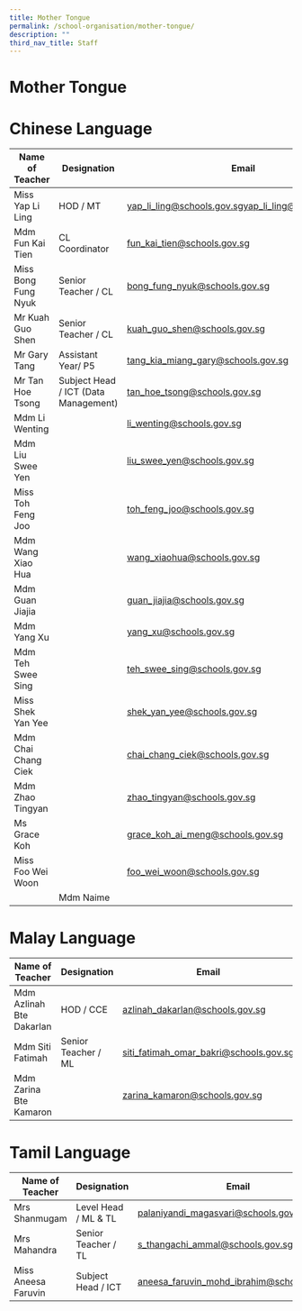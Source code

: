 ```yaml
---
title: Mother Tongue
permalink: /school-organisation/mother-tongue/
description: ""
third_nav_title: Staff
---
```

Mother Tongue
=============

# Chinese Language





|Name of Teacher| Designation |	Email |
| -------- | -------- | -------- |
|Miss Yap Li Ling|HOD / MT| [yap_li_ling@schools.gov.sg](yap_li_ling@schools.gov.sg)yap_li_ling@schools.gov.sg |
|Mdm Fun Kai Tien |CL Coordinator |	fun_kai_tien@schools.gov.sg|
|Miss Bong Fung Nyuk | Senior Teacher / CL | bong_fung_nyuk@schools.gov.sg |
| Mr Kuah Guo Shen | Senior Teacher / CL | kuah_guo_shen@schools.gov.sg |
 | Mr Gary Tang	 | Assistant Year/ P5  | tang_kia_miang_gary@schools.gov.sg | 
 | Mr Tan Hoe Tsong|	Subject Head / ICT (Data Management) 	| [tan_hoe_tsong@schools.gov.sg](tan_hoe_tsong@schools.gov.sg) |
 | Mdm Li Wenting  | 	 | li_wenting@schools.gov.sg | 
 | Mdm Liu Swee Yen  | 	 | liu_swee_yen@schools.gov.sg | 
 | Miss Toh Feng Joo | 	 | toh_feng_joo@schools.gov.sg | 
 | Mdm Wang Xiao Hua  |  |  	wang_xiaohua@schools.gov.sg | 
 | Mdm Guan Jiajia | |  	guan_jiajia@schools.gov.sg | 
 | Mdm Yang Xu | |  	yang_xu@schools.gov.sg | 
 | Mdm Teh Swee Sing |  | 	teh_swee_sing@schools.gov.sg | 
 | Miss Shek Yan Yee |  | 	shek_yan_yee@schools.gov.sg | 
 |Mdm Chai Chang Ciek|	|	chai_chang_ciek@schools.gov.sg|
 | Mdm Zhao Tingyan |  | 	zhao_tingyan@schools.gov.sg | 
 |Ms Grace Koh	| |	grace_koh_ai_meng@schools.gov.sg|
 |Miss Foo Wei Woon	|	|foo_wei_woon@schools.gov.sg|
 | | Mdm Naime	| 	| [noor_naime_zainal_abidin@schools.gov.sg](noor_naime_zainal_abidin@schools.gov.sg) |
 

# Malay Language

|Name of Teacher| Designation |	Email |
| -------- | -------- | -------- |
 | Mdm Azlinah Bte Dakarlan |  HOD / CCE | azlinah_dakarlan@schools.gov.sg | 
 | Mdm Siti Fatimah  | Senior Teacher / ML | siti_fatimah_omar_bakri@schools.gov.sg | 
 | Mdm Zarina Bte Kamaron |  | 	zarina_kamaron@schools.gov.sg | 

# Tamil Language





|Name of Teacher| Designation |	Email |
| -------- | -------- | -------- |
 | Mrs Shanmugam | Level Head / ML & TL | palaniyandi_magasvari@schools.gov.sg | 
 | Mrs Mahandra | Senior Teacher / TL | s_thangachi_ammal@schools.gov.sg  | 
 | Miss Aneesa Faruvin | Subject Head / ICT | 	aneesa_faruvin_mohd_ibrahim@schools.gov.sg |